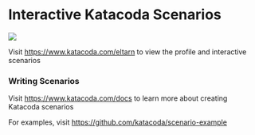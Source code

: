 # Interactive Katacoda Scenarios

[![](http://shields.katacoda.com/katacoda/eltarn/count.svg)](https://www.katacoda.com/eltarn "Get your profile on Katacoda.com")

Visit https://www.katacoda.com/eltarn to view the profile and interactive scenarios

### Writing Scenarios
Visit https://www.katacoda.com/docs to learn more about creating Katacoda scenarios

For examples, visit https://github.com/katacoda/scenario-example
